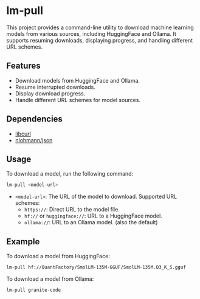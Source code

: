 # lm-pull

This project provides a command-line utility to download machine learning models from various sources, including HuggingFace and Ollama. It supports resuming downloads, displaying progress, and handling different URL schemes.

## Features

- Download models from HuggingFace and Ollama.
- Resume interrupted downloads.
- Display download progress.
- Handle different URL schemes for model sources.

## Dependencies

- [libcurl](https://curl.se/libcurl/)
- [nlohmann/json](https://github.com/nlohmann/json)

## Usage

To download a model, run the following command:
```sh
lm-pull <model-url>
```
- `<model-url>`: The URL of the model to download. Supported URL schemes:
  - `https://`: Direct URL to the model file.
  - `hf://` or `huggingface://`: URL to a HuggingFace model.
  - `ollama://`: URL to an Ollama model. (also the default)

## Example

To download a model from HuggingFace:
```sh
lm-pull hf://QuantFactory/SmolLM-135M-GGUF/SmolLM-135M.Q3_K_S.gguf
```

To download a model from Ollama:
```sh
lm-pull granite-code
```

